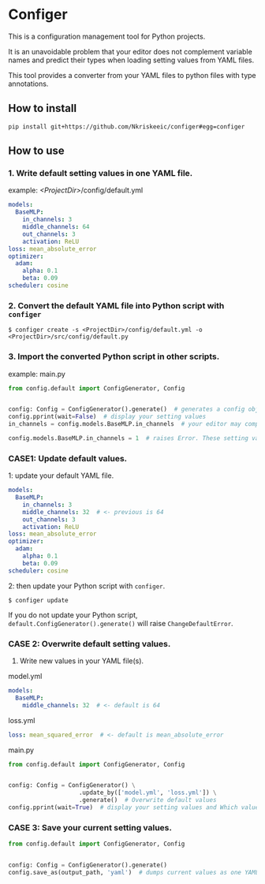 # Configer

This is a configuration management tool for Python projects.

It is an unavoidable problem that your editor does not complement variable names and predict their types
when loading setting values ​​from YAML files.

This tool provides a converter from your YAML files to python files with type annotations.

## How to install

```shell script
pip install git+https://github.com/Nkriskeeic/configer#egg=configer
```

## How to use

### 1. Write default setting values in one YAML file.

example: *\<ProjectDir\>*/config/default.yml

```yaml
models:
  BaseMLP:
    in_channels: 3
    middle_channels: 64
    out_channels: 3
    activation: ReLU
loss: mean_absolute_error
optimizer:
  adam:
    alpha: 0.1
    beta: 0.09
scheduler: cosine
```

### 2. Convert the default YAML file into Python script with `configer`

```shell script
$ configer create -s <ProjectDir>/config/default.yml -o <ProjectDir>/src/config/default.py
```

### 3. Import the converted Python script in other scripts.

example: main.py
```python
from config.default import ConfigGenerator, Config


config: Config = ConfigGenerator().generate()  # generates a config object.
config.pprint(wait=False)  # display your setting values
in_channels = config.models.BaseMLP.in_channels  # your editor may complement these names and predict its type (int)

config.models.BaseMLP.in_channels = 1  # raises Error. These setting values are read-only.
```

### CASE1: Update default values.

1: update your default YAML file.

```yaml
models:
  BaseMLP:
    in_channels: 3
    middle_channels: 32  # <- previous is 64
    out_channels: 3
    activation: ReLU
loss: mean_absolute_error
optimizer:
  adam:
    alpha: 0.1
    beta: 0.09
scheduler: cosine
```

2: then update your Python script with `configer`.

```shell script
$ configer update
```

If you do not update your Python script,
`default.ConfigGenerator().generate()` will raise `ChangeDefaultError`.

### CASE 2: Overwrite default setting values.

1. Write new values in your YAML file(s).

model.yml
```yaml
models:
  BaseMLP:
    middle_channels: 32  # <- default is 64
```

loss.yml
```yaml
loss: mean_squared_error  # <- default is mean_absolute_error
```

main.py
```python
from config.default import ConfigGenerator, Config


config: Config = ConfigGenerator() \
                    .update_by(['model.yml', 'loss.yml']) \
                    .generate()  # Overwrite default values
config.pprint(wait=True)  # display your setting values and Which values ​​were overwritten by which files
```

### CASE 3: Save your current setting values.

```python
from config.default import ConfigGenerator, Config


config: Config = ConfigGenerator().generate()
config.save_as(output_path, 'yaml')  # dumps current values as one YAML file.
```

